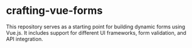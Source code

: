 # crafting-vue-forms
This repository serves as a starting point for building dynamic forms using Vue.js. It includes support for different UI frameworks, form validation, and API integration.
